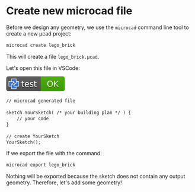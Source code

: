 # Create new microcad file

Before we design any geometry, we use the `microcad` command line tool to create a new µcad project:

```sh
microcad create lego_brick
```

This will create a file `lego_brick.µcad`.

Let's open this file in VSCode:

[![test](.test/create.svg)](.test/create.log)

```µcad,create
// microcad generated file

sketch YourSketch( /* your building plan */ ) {
    // your code
}

// create YourSketch
YourSketch();
```

If we export the file with the command:

```sh
microcad export lego_brick
```

Nothing will be exported because the sketch does not contain any output geometry.
Therefore, let's add some geometry!
